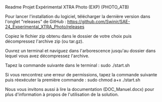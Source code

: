Readme Projet Expérimental XTRA Photo (EXP) (PHOTO_ATB)

Pour lancer l'installation du logiciel, télécharger la dernière version dans l'onglet "releases" de GitHub : https://github.com/Swinir/SAE-24_Experimental_XTRA_Photo/releases

Copiez le fichier zip obtenu dans le dossier de votre choix puis décompressez l'archive zip (ou tar.gz).

Ouvrez un terminal et naviguez dans l'arborescence jusqu'au dossier dans lequel vous avez décompressez l'archive.

Tapez la commande suivante dans le terminal : sudo ./start.sh

Si vous rencontrez une erreur de permissions, tapez la commande suivante puis réexécuter la première commande : sudo chmod a+x ./start.sh




Nous vous invitons aussi à lire la documentation (DOC_Manuel.docx) pour plus d'information à propos de l'utilisation de la solution.
